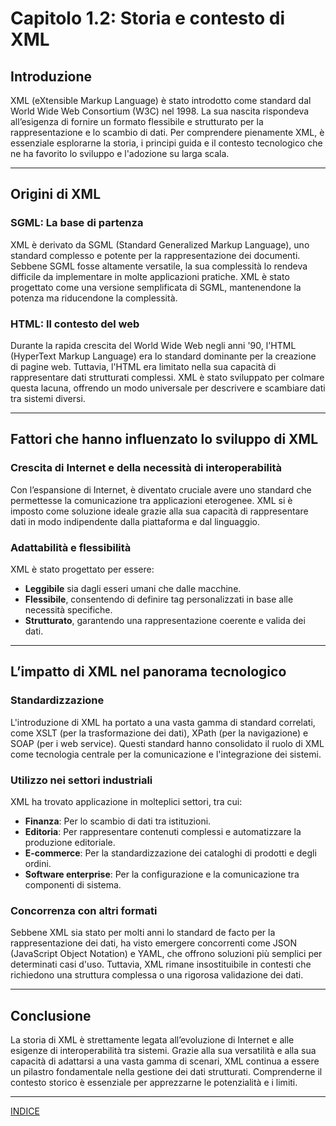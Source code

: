 # Capitolo 1.2: Storia e contesto di XML

## Introduzione
XML (eXtensible Markup Language) è stato introdotto come standard dal World Wide Web Consortium (W3C) nel 1998. La sua nascita rispondeva all’esigenza di fornire un formato flessibile e strutturato per la rappresentazione e lo scambio di dati. Per comprendere pienamente XML, è essenziale esplorarne la storia, i principi guida e il contesto tecnologico che ne ha favorito lo sviluppo e l'adozione su larga scala.

---

## Origini di XML
### SGML: La base di partenza
XML è derivato da SGML (Standard Generalized Markup Language), uno standard complesso e potente per la rappresentazione dei documenti. Sebbene SGML fosse altamente versatile, la sua complessità lo rendeva difficile da implementare in molte applicazioni pratiche. XML è stato progettato come una versione semplificata di SGML, mantenendone la potenza ma riducendone la complessità.

### HTML: Il contesto del web
Durante la rapida crescita del World Wide Web negli anni '90, l'HTML (HyperText Markup Language) era lo standard dominante per la creazione di pagine web. Tuttavia, l'HTML era limitato nella sua capacità di rappresentare dati strutturati complessi. XML è stato sviluppato per colmare questa lacuna, offrendo un modo universale per descrivere e scambiare dati tra sistemi diversi.

---

## Fattori che hanno influenzato lo sviluppo di XML
### Crescita di Internet e della necessità di interoperabilità
Con l’espansione di Internet, è diventato cruciale avere uno standard che permettesse la comunicazione tra applicazioni eterogenee. XML si è imposto come soluzione ideale grazie alla sua capacità di rappresentare dati in modo indipendente dalla piattaforma e dal linguaggio.

### Adattabilità e flessibilità
XML è stato progettato per essere:
- **Leggibile** sia dagli esseri umani che dalle macchine.
- **Flessibile**, consentendo di definire tag personalizzati in base alle necessità specifiche.
- **Strutturato**, garantendo una rappresentazione coerente e valida dei dati.

---

## L’impatto di XML nel panorama tecnologico
### Standardizzazione
L'introduzione di XML ha portato a una vasta gamma di standard correlati, come XSLT (per la trasformazione dei dati), XPath (per la navigazione) e SOAP (per i web service). Questi standard hanno consolidato il ruolo di XML come tecnologia centrale per la comunicazione e l'integrazione dei sistemi.

### Utilizzo nei settori industriali
XML ha trovato applicazione in molteplici settori, tra cui:
- **Finanza**: Per lo scambio di dati tra istituzioni.
- **Editoria**: Per rappresentare contenuti complessi e automatizzare la produzione editoriale.
- **E-commerce**: Per la standardizzazione dei cataloghi di prodotti e degli ordini.
- **Software enterprise**: Per la configurazione e la comunicazione tra componenti di sistema.

### Concorrenza con altri formati
Sebbene XML sia stato per molti anni lo standard de facto per la rappresentazione dei dati, ha visto emergere concorrenti come JSON (JavaScript Object Notation) e YAML, che offrono soluzioni più semplici per determinati casi d'uso. Tuttavia, XML rimane insostituibile in contesti che richiedono una struttura complessa o una rigorosa validazione dei dati.

---

## Conclusione
La storia di XML è strettamente legata all’evoluzione di Internet e alle esigenze di interoperabilità tra sistemi. Grazie alla sua versatilità e alla sua capacità di adattarsi a una vasta gamma di scenari, XML continua a essere un pilastro fondamentale nella gestione dei dati strutturati. Comprenderne il contesto storico è essenziale per apprezzarne le potenzialità e i limiti.


---

[INDICE](README.md)